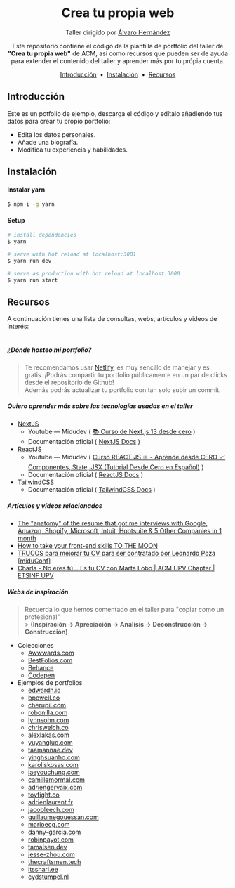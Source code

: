 <h1 align="center">
  Crea tu propia web
</h1>
<p align="center">
  Taller dirigido por  <a target="_blank" href="https://www.linkedin.com/in/alvarohernandezperales/">Álvaro Hernández</a>
</p>
<p align="center">
  Este repositorio contiene el código de la plantilla de portfolio del taller de <strong>"Crea tu propia web"</strong> de ACM, así como recursos que pueden ser de ayuda para extender el contenido del taller y aprender más por tu própia cuenta.
</p>

<p align="center">
  <a href="#introducción">Introducción</a> &nbsp;&bull;&nbsp;
  <a href="#instalación">Instalación</a> &nbsp;&bull;&nbsp;
  <a href="#recursos">Recursos</a>
</p>

## Introducción

Este es un potfolio de ejemplo, descarga el código y edítalo añadiendo tus datos para crear tu propio portfolio:

- Edita los datos personales.
- Añade una biografía.
- Modifica tu experiencia y habilidades.

## Instalación

#### Instalar yarn

```bash
$ npm i -g yarn
```

#### Setup

```bash
# install dependencies
$ yarn

# serve with hot reload at localhost:3001
$ yarn run dev

# serve as production with hot reload at localhost:3000
$ yarn run start
```

## Recursos

A continuación tienes una lista de consultas, webs, artículos y videos de interés:
<br/>
<br/>

##### ¿Dónde hosteo mi portfolio?

> Te recomendamos usar <a target="_blank" href="https://www.netlify.com/">Netlify</a>, es muy sencillo de manejar y es gratis. ¡Podrás compartir tu portfolio públicamente en un par de clicks desde el repositorio de Github!
> <br/>
> Además podrás actualizar tu portfolio con tan solo subir un commit.

##### Quiero aprender más sobre las tecnologías usadas en el taller

- <a target="_blank" href="https://nextjs.org/">NextJS</a>
  - Youtube — Midudev ( [📚 Curso de Next.js 13 desde cero](https://www.youtube.com/watch?v=tA-_vAz9y78) )
  - Documentación oficial ( [NextJS Docs](https://nextjs.org/docs/getting-started) )
- <a target="_blank" href="https://reactjs.org/">ReactJS</a>
  - Youtube — Midudev ( [Curso REACT JS ⚛️ - Aprende desde CERO 📈 Componentes, State, JSX (Tutorial Desde Cero en Español)](https://www.youtube.com/watch?v=T_j60n1zgu0&list=PLV8x_i1fqBw0B008sQn79YxCjkHJU84pC) )
  - Documentación oficial ( [ReactJS Docs](https://es.reactjs.org/docs/getting-started.html) )
- [TailwindCSS](https://tailwindcss.com/)
  - Documentación oficial ( [TailwindCSS Docs](https://tailwindcss.com/docs/utility-first) )

##### Artículos y vídeos relacionados

- [The "anatomy" of the resume that got me interviews with Google, Amazon, Shopify, Microsoft, Intuit, Hootsuite & 5 Other Companies in 1 month](https://www.linkedin.com/pulse/anatomy-resume-got-me-interviews-google-amazon-shopify-peter-nsaka/)
- [How to take your front-end skills TO THE MOON](https://www.youtube.com/watch?v=GHZBa_R93ag)
- [TRUCOS para mejorar tu CV para ser contratado por Leonardo Poza [miduConf]](https://www.youtube.com/watch?v=ybQ9x37FXlA)
- [Charla - No eres tú... Es tu CV con Marta Lobo | ACM UPV Chapter | ETSINF UPV](https://www.youtube.com/watch?v=ZB6nSKM-T4Y)

##### Webs de inspiración

> Recuerda lo que hemos comentado en el taller para "copiar como un profesional"
> <br/> > **(Inspiración → Apreciación → Análisis → Deconstrucción → Construcción)**

- Colecciones
  - [Awwwards.com](https://www.awwwards.com/websites/portfolio/)
  - [BestFolios.com](https://www.bestfolios.com/)
  - [Behance](https://www.behance.net/)
  - [Codepen](https://codepen.io/)
- Ejemplos de portfolios
  - [edwardh.io](https://www.edwardh.io/)
  - [bpowell.co](https://www.bpowell.co/)
  - [cherupil.com](https://cherupil.com/)
  - [robonilla.com](https://robonilla.com/)
  - [lynnsohn.com](https://lynnsohn.com/)
  - [chriswelch.co](https://chriswelch.co/)
  - [alexlakas.com](https://www.alexlakas.com/)
  - [yuyangluo.com](https://yuyangluo.com/)
  - [taamannae.dev](https://taamannae.dev/)
  - [yinghsuanho.com](https://yinghsuanho.com/)
  - [karoliskosas.com](https://karoliskosas.com/)
  - [jaeyouchung.com](https://jaeyouchung.com/)
  - [camillemormal.com](https://camillemormal.com/)
  - [adriengervaix.com](https://adriengervaix.com/)
  - [toyfight.co](https://toyfight.co/)
  - [adrienlaurent.fr](https://adrienlaurent.fr/)
  - [jacobleech.com](https://jacobleech.com/)
  - [guillaumegouessan.com](https://guillaumegouessan.com/)
  - [marioecg.com](https://marioecg.com/)
  - [danny-garcia.com](https://danny-garcia.com/)
  - [robinpayot.com](http://www.robinpayot.com/)
  - [tamalsen.dev](https://tamalsen.dev/)
  - [jesse-zhou.com](https://jesse-zhou.com/)
  - [thecraftsmen.tech](https://www.thecraftsmen.tech/)
  - [itssharl.ee](https://itssharl.ee/)
  - [cydstumpel.nl](https://cydstumpel.nl/)
